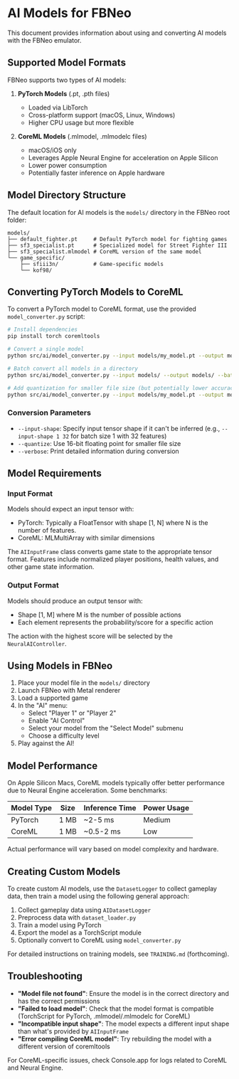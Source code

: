 # AI Models for FBNeo

This document provides information about using and converting AI models with the FBNeo emulator.

## Supported Model Formats

FBNeo supports two types of AI models:

1. **PyTorch Models** (.pt, .pth files)
   - Loaded via LibTorch
   - Cross-platform support (macOS, Linux, Windows)
   - Higher CPU usage but more flexible

2. **CoreML Models** (.mlmodel, .mlmodelc files)
   - macOS/iOS only
   - Leverages Apple Neural Engine for acceleration on Apple Silicon
   - Lower power consumption
   - Potentially faster inference on Apple hardware

## Model Directory Structure

The default location for AI models is the `models/` directory in the FBNeo root folder:

```
models/
├── default_fighter.pt     # Default PyTorch model for fighting games
├── sf3_specialist.pt      # Specialized model for Street Fighter III
├── sf3_specialist.mlmodel # CoreML version of the same model
└── game_specific/
    ├── sfiii3n/           # Game-specific models
    └── kof98/
```

## Converting PyTorch Models to CoreML

To convert a PyTorch model to CoreML format, use the provided `model_converter.py` script:

```bash
# Install dependencies
pip install torch coremltools

# Convert a single model
python src/ai/model_converter.py --input models/my_model.pt --output models/my_model.mlmodel --verbose

# Batch convert all models in a directory
python src/ai/model_converter.py --input models/ --output models/ --batch --verbose

# Add quantization for smaller file size (but potentially lower accuracy)
python src/ai/model_converter.py --input models/my_model.pt --output models/my_model.mlmodel --quantize
```

### Conversion Parameters

- `--input-shape`: Specify input tensor shape if it can't be inferred (e.g., `--input-shape 1 32` for batch size 1 with 32 features)
- `--quantize`: Use 16-bit floating point for smaller file size
- `--verbose`: Print detailed information during conversion

## Model Requirements

### Input Format

Models should expect an input tensor with:
- PyTorch: Typically a FloatTensor with shape [1, N] where N is the number of features.
- CoreML: MLMultiArray with similar dimensions

The `AIInputFrame` class converts game state to the appropriate tensor format. Features include normalized player positions, health values, and other game state information.

### Output Format

Models should produce an output tensor with:
- Shape [1, M] where M is the number of possible actions
- Each element represents the probability/score for a specific action

The action with the highest score will be selected by the `NeuralAIController`.

## Using Models in FBNeo

1. Place your model file in the `models/` directory
2. Launch FBNeo with Metal renderer
3. Load a supported game
4. In the "AI" menu:
   - Select "Player 1" or "Player 2"
   - Enable "AI Control"
   - Select your model from the "Select Model" submenu
   - Choose a difficulty level
5. Play against the AI!

## Model Performance

On Apple Silicon Macs, CoreML models typically offer better performance due to Neural Engine acceleration. Some benchmarks:

| Model Type | Size | Inference Time | Power Usage |
|------------|------|----------------|-------------|
| PyTorch    | 1 MB | ~2-5 ms        | Medium      |
| CoreML     | 1 MB | ~0.5-2 ms      | Low         |

Actual performance will vary based on model complexity and hardware.

## Creating Custom Models

To create custom AI models, use the `DatasetLogger` to collect gameplay data, then train a model using the following general approach:

1. Collect gameplay data using `AIDatasetLogger`
2. Preprocess data with `dataset_loader.py`
3. Train a model using PyTorch
4. Export the model as a TorchScript module
5. Optionally convert to CoreML using `model_converter.py`

For detailed instructions on training models, see `TRAINING.md` (forthcoming).

## Troubleshooting

- **"Model file not found"**: Ensure the model is in the correct directory and has the correct permissions
- **"Failed to load model"**: Check that the model format is compatible (TorchScript for PyTorch, .mlmodel/.mlmodelc for CoreML)
- **"Incompatible input shape"**: The model expects a different input shape than what's provided by `AIInputFrame`
- **"Error compiling CoreML model"**: Try rebuilding the model with a different version of coremltools

For CoreML-specific issues, check Console.app for logs related to CoreML and Neural Engine. 